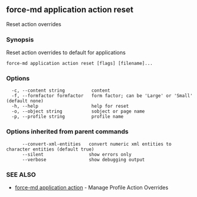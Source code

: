 ## force-md application action reset

Reset action overrides

### Synopsis

Reset action overrides to default for applications

```
force-md application action reset [flags] [filename]...
```

### Options

```
  -c, --content string          content
  -f, --formfactor formfactor   form factor; can be 'Large' or 'Small' (default none)
  -h, --help                    help for reset
  -o, --object string           sobject or page name
  -p, --profile string          profile name
```

### Options inherited from parent commands

```
      --convert-xml-entities   convert numeric xml entities to character entities (default true)
      --silent                 show errors only
      --verbose                show debugging output
```

### SEE ALSO

* [force-md application action](force-md_application_action.md)	 - Manage Profile Action Overrides 

